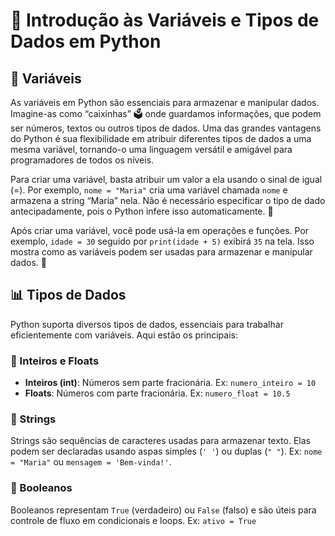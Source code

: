 # 🌟 Introdução às Variáveis e Tipos de Dados em Python

## 🔢 Variáveis

As variáveis em Python são essenciais para armazenar e manipular dados. Imagine-as como “caixinhas” 🗳️ onde guardamos informações, que podem ser números, textos ou outros tipos de dados. Uma das grandes vantagens do Python é sua flexibilidade em atribuir diferentes tipos de dados a uma mesma variável, tornando-o uma linguagem versátil e amigável para programadores de todos os níveis.

Para criar uma variável, basta atribuir um valor a ela usando o sinal de igual (=). Por exemplo, `nome = "Maria"` cria uma variável chamada `nome` e armazena a string “Maria” nela. Não é necessário especificar o tipo de dado antecipadamente, pois o Python infere isso automaticamente. 🎉

Após criar uma variável, você pode usá-la em operações e funções. Por exemplo, `idade = 30` seguido por `print(idade + 5)` exibirá `35` na tela. Isso mostra como as variáveis podem ser usadas para armazenar e manipular dados. 🧮

## 📊 Tipos de Dados

Python suporta diversos tipos de dados, essenciais para trabalhar eficientemente com variáveis. Aqui estão os principais:

### 🔢 Inteiros e Floats

- **Inteiros (int)**: Números sem parte fracionária. Ex: `numero_inteiro = 10`
- **Floats**: Números com parte fracionária. Ex: `numero_float = 10.5`

### 📝 Strings

Strings são sequências de caracteres usadas para armazenar texto. Elas podem ser declaradas usando aspas simples (`' '`) ou duplas (`" "`). Ex: `nome = "Maria"` ou `mensagem = 'Bem-vinda!'`.

### 🔄 Booleanos

Booleanos representam `True` (verdadeiro) ou `False` (falso) e são úteis para controle de fluxo em condicionais e loops. Ex: `ativo = True`

